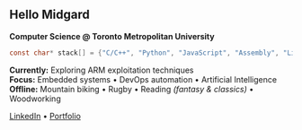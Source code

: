 ## Hello Midgard
**Computer Science @ Toronto Metropolitan University**

```c
const char* stack[] = {"C/C++", "Python", "JavaScript", "Assembly", "Linux"};
```

**Currently:** Exploring ARM exploitation techniques  
**Focus:** Embedded systems • DevOps automation • Artificial Intelligence       
**Offline:** Mountain biking • Rugby • Reading *(fantasy & classics)* • Woodworking     

[LinkedIn](https://www.linkedin.com/in/bhavdeeparora/) • [Portfolio](https://bhavdeep.dev/)
